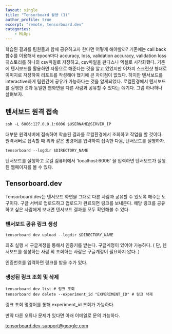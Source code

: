 ```yaml
---
layout: single
title: "Tensorboard 활용 (1)"
author_profile: true
excerpt: "remote, tensorboard.dev"
categories:
    - MLOps
---
```


학습된 결과를 팀원들과 함께 공유하고자 한다면 어떻게 해야할까? 기존에는 call back 함수를 이용해서 epoch마다 accuracy, loss, validation accuracy, validation loss 히스토리를 하나의  csv파일로 저장하고, csv파일을 판다스나 엑셀로 시각화했다. 기존에 텐서보드를 활용하면 자동으로 해준다는 것을 알고 있었지만 어차피 스크린샷 형태로 이미지로 저장하여 리포트를 작성해야 했기에 큰 차이점이 없었다. 하지만 텐서보드를 interactive하게 팀원간에 공유가 가능하다는 것을 알게되었다. 로컬환경에서 텐서보드를 실행한 것과 동일한 웹화면을 다른 사람과  공유할 수 있다는 얘기다. 그럼 하나하나 살펴보자.

 

## 텐서보드 원격 접속

```
ssh -L 6006:127.0.0.1:6006 $USERNAME@SERVER_IP
```

대부분 원격서버에 접속하여 학습된 결과를 로컬환경에서 조회하고 작업을 할 것이다. 원격서버로 접속할 때 위와 같은 명령어를 입력하여 접속한 다음, 텐서보드를 실행하자. 

```
tensorboard --logdir $DIRECTORY_NAME
```

텐서보드를 실행하고  로컬 컴퓨터에서 'localhost:6006' 을 입력하면 텐서보드가 실행된 웹페이지를 볼 수 있다.



## Tensorboard.dev

Tensorboard.dev는 텐서보드 화면을 그대로 다른 사람과 공유할 수 있도록 해주는 도구이다.  구글 서버로 업로드하고 업로드가 완료되면 링크를 보내준다. 해당 링크를 공유하고 싶은 사람에게 보내면 텐서보드 결과를 모두 확인해볼 수 있다. 



### 텐서보드 공유 링크 생성

```
tensorboard dev upload --logdir $DIRECTORY_NAME
```

최초 실행 시 구글계정을 통해서 인증키를 받는다. 구글계정이 있어야 가능하다. ( 단, 텐서보드를 생성하는 사람 외 조회하는 사람은 구글계정이 필요하지 않다. )

인증번호를 입력하면 링크를 받을 수가 있다. 



### 생성된 링크 조회 및 삭제

```
tensorboard dev list # 링크 조회
tensorboard dev delete --experiment_id "EXPERIMENT_ID" # 링크 삭제
```

링크 조회 명령어를 통해 experiment_id 조회가 가능하다.

만약 다른 오류나 문제가 있다면 아래 이메일로 문의 가능하다.

tensorboard.dev-support@google.com

